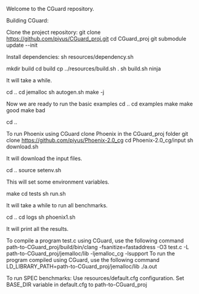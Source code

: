 
Welcome to the CGuard repository.

Building CGuard:

Clone the project repository:
git clone https://github.com/piyus/CGuard_proj.git
cd CGuard_proj
git submodule update --init

Install dependencies:
sh resources/dependency.sh


mkdir build
cd build
cp ../resources/build.sh .
sh build.sh
ninja

It will take a while.

cd ..
cd jemalloc
sh autogen.sh
make -j

Now we are ready to run the basic examples
cd ..
cd examples
make
make good
make bad

cd ..

To run Phoenix using CGuard clone Phoenix in the CGuard_proj folder
git clone https://github.com/piyus/Phoenix-2.0_cg
cd Phoenix-2.0_cg/input
sh download.sh

It will download the input files.

cd ..
source setenv.sh

This will set some environment variables.

make
cd tests
sh run.sh

It will take a while to run all benchmarks.

cd ..
cd logs
sh phoenix1.sh

It will print all the results.


To compile a program test.c using CGuard, use the following command
path-to-CGuard_proj/build/bin/clang -fsanitize=fastaddress -O3 test.c -L path-to-CGuard_proj/jemalloc/lib -ljemalloc_cg -lsupport
To run the program compiled using CGuard, use the following command
LD_LIBRARY_PATH=path-to-CGuard_proj/jemalloc/lib ./a.out

To run SPEC benchmarks:
Use resources/default.cfg configuration.
Set BASE_DIR variable in default.cfg to path-to-CGuard_proj

